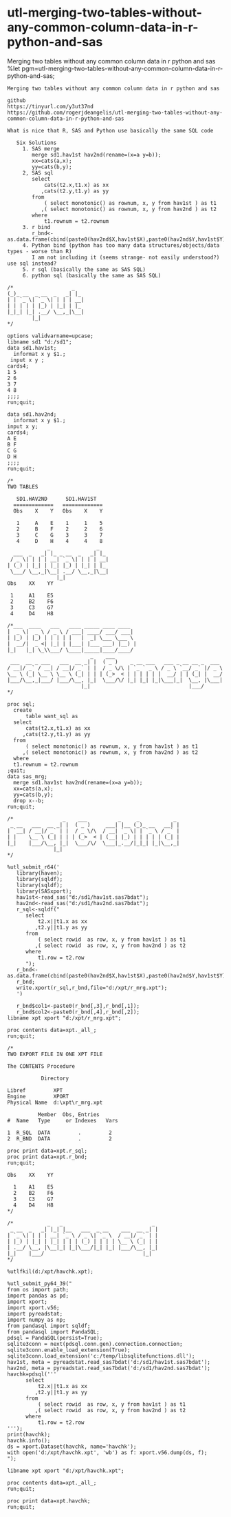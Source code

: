 # utl-merging-two-tables-without-any-common-column-data-in-r-python-and-sas
Merging two tables without any common column data in r python and sas 
   %let pgm=utl-merging-two-tables-without-any-common-column-data-in-r-python-and-sas;

    Merging two tables without any common column data in r python and sas

    github
    https://tinyurl.com/y3ut37nd
    https://github.com/rogerjdeangelis/utl-merging-two-tables-without-any-common-column-data-in-r-python-and-sas

    What is nice that R, SAS and Python use basically the same SQL code

       Six Solutions
         1. SAS merge
            merge sd1.hav1st hav2nd(rename=(x=a y=b));
            xx=cats(a,x);
            yy=cats(b,y);
         2, SAS sql
            select
                cats(t2.x,t1.x) as xx
               ,cats(t2.y,t1.y) as yy
            from
                ( select monotonic() as rownum, x, y from hav1st ) as t1
               ,( select monotonic() as rownum, x, y from hav2nd ) as t2
            where
                t1.rownum = t2.rownum
         3. r bind
            r_bnd<-as.data.frame(cbind(paste0(hav2nd$X,hav1st$X),paste0(hav2nd$Y,hav1st$Y)));
         4. Python bind (python has too many data structures/objects/data types - worse than R)
            I am not including it (seems strange- not easily understood?) use sql instead?
         5. r sql (basically the same as SAS SQL)
         6. python sql (basically the same as SAS SQL)

    /*                   _
    (_)_ __  _ __  _   _| |_
    | | `_ \| `_ \| | | | __|
    | | | | | |_) | |_| | |_
    |_|_| |_| .__/ \__,_|\__|
            |_|
    */

    options validvarname=upcase;
    libname sd1 "d:/sd1";
    data sd1.hav1st;
      informat x y $1.;
     input x y ;
    cards4;
    1 5
    2 6
    3 7
    4 8
    ;;;;
    run;quit;

    data sd1.hav2nd;
      informat x y $1.;
    input x y;
    cards4;
    A E
    B F
    C G
    D H
    ;;;;
    run;quit;

    /*
    TWO TABLES

       SD1.HAV2ND      SD1.HAV1ST
      =============   =============
      Obs    X    Y   Obs    X    Y

       1     A    E    1     1    5
       2     B    F    2     2    6
       3     C    G    3     3    7
       4     D    H    4     4    8
                 _               _
      ___  _   _| |_ _ __  _   _| |_
     / _ \| | | | __| `_ \| | | | __|
    | (_) | |_| | |_| |_) | |_| | |_
     \___/ \__,_|\__| .__/ \__,_|\__|
                    |_|
    Obs    XX    YY

     1     A1    E5
     2     B2    F6
     3     C3    G7
     4     D4    H8

    /*___  ____   ___   ____ _____ ____ ____
    |  _ \|  _ \ / _ \ / ___| ____/ ___/ ___|
    | |_) | |_) | | | | |   |  _| \___ \___ \
    |  __/|  _ <| |_| | |___| |___ ___) |__) |
    |_|   |_| \_\\___/ \____|_____|____/____/
                               _    ___
     ___  __ _ ___   ___  __ _| |  ( _ )    _ __ ___   ___ _ __ __ _  ___
    / __|/ _` / __| / __|/ _` | |  / _ \/\ | `_ ` _ \ / _ \ `__/ _` |/ _ \
    \__ \ (_| \__ \ \__ \ (_| | | | (_>  < | | | | | |  __/ | | (_| |  __/
    |___/\__,_|___/ |___/\__, |_|  \___/\/ |_| |_| |_|\___|_|  \__, |\___|
                            |_|                                |___/
    */

    proc sql;
      create
          table want_sql as
      select
          cats(t2.x,t1.x) as xx
         ,cats(t2.y,t1.y) as yy
      from
          ( select monotonic() as rownum, x, y from hav1st ) as t1
         ,( select monotonic() as rownum, x, y from hav2nd ) as t2
      where
      t1.rownum = t2.rownum
    ;quit;
    data sas_mrg;
      merge sd1.hav1st hav2nd(rename=(x=a y=b));
      xx=cats(a,x);
      yy=cats(b,y);
      drop x--b;
    run;quit;

    /*                _    ___          _     _           _
     _ __   ___  __ _| |  ( _ )     ___| |__ (_)_ __   __| |
    | `__| / __|/ _` | |  / _ \/\  / __| `_ \| | `_ \ / _` |
    | |    \__ \ (_| | | | (_>  < | (__| |_) | | | | | (_| |
    |_|    |___/\__, |_|  \___/\/  \___|_.__/|_|_| |_|\__,_|
                   |_|
    */

    %utl_submit_r64('
       library(haven);
       library(sqldf);
       library(sqldf);
       library(SASxport);
       hav1st<-read_sas("d:/sd1/hav1st.sas7bdat");
       hav2nd<-read_sas("d:/sd1/hav2nd.sas7bdat");
       r_sql<-sqldf("
          select
              t2.x||t1.x as xx
             ,t2.y||t1.y as yy
          from
              ( select rowid  as row, x, y from hav1st ) as t1
             ,( select rowid  as row, x, y from hav2nd ) as t2
          where
              t1.row = t2.row
          ");
       r_bnd<-as.data.frame(cbind(paste0(hav2nd$X,hav1st$X),paste0(hav2nd$Y,hav1st$Y)));
       r_bnd;
       write.xport(r_sql,r_bnd,file="d:/xpt/r_mrg.xpt");
       ')

       r_bnd$col1<-paste0(r_bnd[,3],r_bnd[,1]);
       r_bnd$col2<-paste0(r_bnd[,4],r_bnd[,2]);
    libname xpt xport "d:/xpt/r_mrg.xpt";

    proc contents data=xpt._all_;
    run;quit;

    /*
    TWO EXPORT FILE IN ONE XPT FILE

    The CONTENTS Procedure

               Directory

    Libref         XPT
    Engine         XPORT
    Physical Name  d:\xpt\r_mrg.xpt

              Member  Obs, Entries
    #  Name   Type     or Indexes   Vars

    1  R_SQL  DATA         .         2
    2  R_BND  DATA         .         2

    proc print data=xpt.r_sql;
    proc print data=xpt.r_bnd;
    run;quit;

    Obs    XX    YY

      1    A1    E5
      2    B2    F6
      3    C3    G7
      4    D4    H8
    */

    /*           _   _                             _
     _ __  _   _| |_| |__   ___  _ __    ___  __ _| |
    | `_ \| | | | __| `_ \ / _ \| `_ \  / __|/ _` | |
    | |_) | |_| | |_| | | | (_) | | | | \__ \ (_| | |
    | .__/ \__, |\__|_| |_|\___/|_| |_| |___/\__, |_|
    |_|    |___/                                |_|
    */

    %utlfkil(d:/xpt/havchk.xpt);

    %utl_submit_py64_39("
    from os import path;
    import pandas as pd;
    import xport;
    import xport.v56;
    import pyreadstat;
    import numpy as np;
    from pandasql import sqldf;
    from pandasql import PandaSQL;
    pdsql = PandaSQL(persist=True);
    sqlite3conn = next(pdsql.conn.gen).connection.connection;
    sqlite3conn.enable_load_extension(True);
    sqlite3conn.load_extension('c:/temp/libsqlitefunctions.dll');
    hav1st, meta = pyreadstat.read_sas7bdat('d:/sd1/hav1st.sas7bdat');
    hav2nd, meta = pyreadstat.read_sas7bdat('d:/sd1/hav2nd.sas7bdat');
    havchk=pdsql('''
          select
              t2.x||t1.x as xx
             ,t2.y||t1.y as yy
          from
              ( select rowid  as row, x, y from hav1st ) as t1
             ,( select rowid  as row, x, y from hav2nd ) as t2
          where
              t1.row = t2.row
    ''');
    print(havchk);
    havchk.info();
    ds = xport.Dataset(havchk, name='havchk');
    with open('d:/xpt/havchk.xpt', 'wb') as f: xport.v56.dump(ds, f);
    ");

    libname xpt xport "d:/xpt/havchk.xpt";

    proc contents data=xpt._all_;
    run;quit;

    proc print data=xpt.havchk;
    run;quit;
